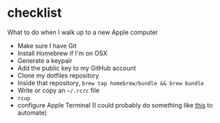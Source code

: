 # checklist

What to do when I walk up to a new Apple computer

- Make sure I have Git
- Install Homebrew if I'm on OSX
- Generate a keypair
- Add the public key to my GitHub account
- Clone my dotfiles repository
- Inside that repository, `brew tap homebrew/bundle && brew bundle`
- Write or copy an `~/.rcrc` file
- `rcup`
- configure Apple Terminal (I could probably do something like [this](https://mths.be/macos) to automate)
